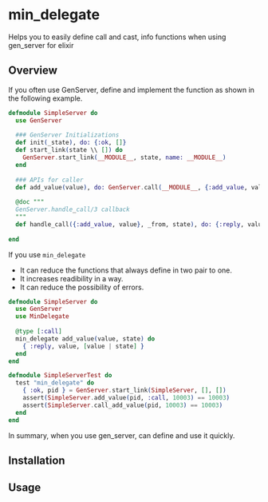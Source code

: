 min_delegate
========
Helps you to easily define call and cast, info functions when using gen_server for elixir

## Overview

If you often use GenServer, define and implement the function as shown in the following example.

```elixir
defmodule SimpleServer do
  use GenServer
  
  ### GenServer Initializations
  def init(_state), do: {:ok, []} 
  def start_link(state \\ []) do
    GenServer.start_link(__MODULE__, state, name: __MODULE__)
  end
  
  ### APIs for caller
  def add_value(value), do: GenServer.call(__MODULE__, {:add_value, value})
  
  @doc """
  GenServer.handle_call/3 callback
  """
  def handle_call({:add_value, value}, _from, state), do: {:reply, value, [value | state]}
  
end
```

If you use `min_delegate`

* It can reduce the functions that always define in two pair to one.
* It increases readibility in a way.
* It can reduce the possibility of errors.

```elixir
defmodule SimpleServer do
  use GenServer
  use MinDelegate
  
  @type [:call]
  min_delegate add_value(value, state) do
    { :reply, value, [value | state] }
  end
end

defmodule SimpleServerTest do
  test "min_delegate" do
    { :ok, pid } = GenServer.start_link(SimpleServer, [], [])
    assert(SimpleServer.add_value(pid, :call, 10003) == 10003)
    assert(SimpleServer.call_add_value(pid, 10003) == 10003)
  end
end
```

In summary, when you use gen_server, can define and use it quickly.


## Installation

## Usage
